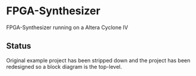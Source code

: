 # FPGA-Synthesizer
FPGA-Synthesizer running on a Altera Cyclone IV

## Status
Original example project has been stripped down and the project has been redesigned so a block diagram is the top-level.
